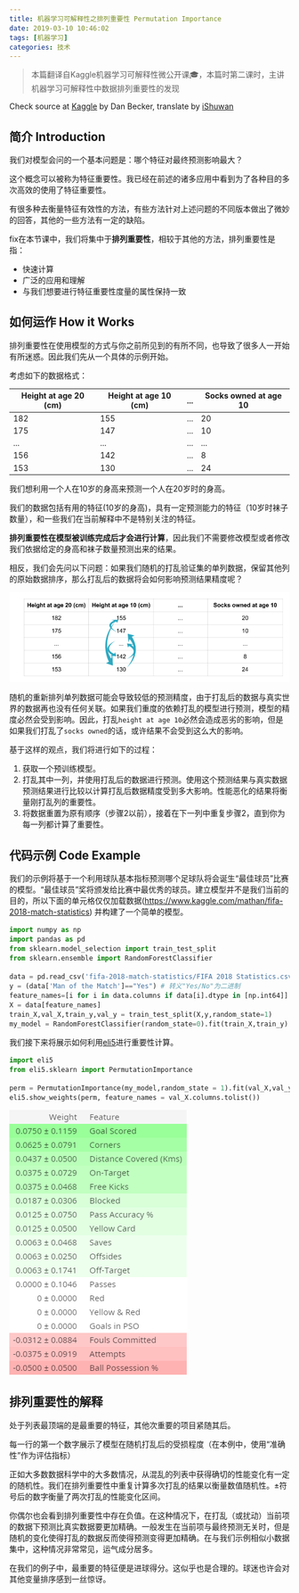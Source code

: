 ```yaml
---
title: 机器学习可解释性之排列重要性 Permutation Importance
date: 2019-03-10 10:46:02
tags: [机器学习]
categories: 技术
---
```



> 本篇翻译自Kaggle机器学习可解释性微公开课🎓，本篇时第二课时，主讲机器学习可解释性中数据排列重要性的发现

Check source at [Kaggle](https://www.kaggle.com/learn/machine-learning-explainability) by Dan Becker, translate by [iShuwan](https://ishuwan.com/)

<!-- more -->

## 简介 Introduction

我们对模型会问的一个基本问题是：哪个特征对最终预测影响最大？

这个概念可以被称为特征重要性。我已经在前述的诸多应用中看到为了各种目的多次高效的使用了特征重要性。

有很多种去衡量特征有效性的方法，有些方法针对上述问题的不同版本做出了微妙的回答，其他的一些方法有一定的缺陷。

fix在本节课中，我们将集中于**排列重要性**，相较于其他的方法，排列重要性是指：

- 快速计算
- 广泛的应用和理解
- 与我们想要进行特征重要性度量的属性保持一致

## 如何运作 How it Works

排列重要性在使用模型的方式与你之前所见到的有所不同，也导致了很多人一开始有所迷惑。因此我们先从一个具体的示例开始。

考虑如下的数据格式：

| Height at age 20 (cm) | Height at age 10 (cm) | ... | Socks owned at age 10 |
| --------------------- | --------------------- | --- | --------------------- |
| 182                   | 155                   | ... | 20                    |
| 175                   | 147                   | ... | 10                    |
| ...                   | ...                   | ... | ...                   |
| 156                   | 142                   | ... | 8                     |
| 153                   | 130                   | ... | 24                    |

我们想利用一个人在10岁的身高来预测一个人在20岁时的身高。

我们的数据包括有用的特征(10岁的身高)，具有一定预测能力的特征（10岁时袜子数量），和一些我们在当前解释中不是特别关注的特征。

**排列重要性在模型被训练完成后才会进行计算**，因此我们不需要修改模型或者修改我们依据给定的身高和袜子数量预测出来的结果。

相反，我们会先问以下问题：如果我们随机的打乱验证集的单列数据，保留其他列的原始数据排序，那么打乱后的数据将会如何影响预测结果精度呢？

![1.png](MLExplainbility-2/1.png)

随机的重新排列单列数据可能会导致较低的预测精度，由于打乱后的数据与真实世界的数据再也没有任何关联。如果我们重度的依赖打乱的模型进行预测，模型的精度必然会受到影响。因此，打乱`height at age 10`必然会造成恶劣的影响，但是如果我们打乱了`socks owned`的话，或许结果不会受到这么大的影响。

基于这样的观点，我们将进行如下的过程：

1. 获取一个预训练模型。
2. 打乱其中一列，并使用打乱后的数据进行预测。使用这个预测结果与真实数据预测结果进行比较以计算打乱后数据精度受到多大影响。性能恶化的结果将衡量刚打乱列的重要性。
3. 将数据重置为原有顺序（步骤2以前），接着在下一列中重复步骤2，直到你为每一列都计算了重要性。

## 代码示例 Code Example

我们的示例将基于一个利用球队基本指标预测哪个足球队将会诞生“最佳球员”比赛的模型。“最佳球员”奖将颁发给比赛中最优秀的球员。建立模型并不是我们当前的目的，所以下面的单元格仅仅加载数据(https://www.kaggle.com/mathan/fifa-2018-match-statistics) 并构建了一个简单的模型。

```python
import numpy as np
import pandas as pd
from sklearn.model_selection import train_test_split
from sklearn.ensemble import RandomForestClassifier

data = pd.read_csv('fifa-2018-match-statistics/FIFA 2018 Statistics.csv')
y = (data['Man of the Match']=="Yes") # 转义"Yes/No"为二进制
feature_names=[i for i in data.columns if data[i].dtype in [np.int64]]
X = data[feature_names]
train_X,val_X,train_y,val_y = train_test_split(X,y,random_state=1)
my_model = RandomForestClassifier(random_state=0).fit(train_X,train_y)
```

我们接下来将展示如何利用[eli5](https://eli5.readthedocs.io/en/latest/)进行重要性计算。

```python
import eli5
from eli5.sklearn import PermutationImportance

perm = PermutationImportance(my_model,random_state = 1).fit(val_X,val_y)
eli5.show_weights(perm, feature_names = val_X.columns.tolist())
```
![2.png](MLExplainbility-2/2.png)

## 排列重要性的解释

处于列表最顶端的是最重要的特征，其他次重要的项目紧随其后。

每一行的第一个数字展示了模型在随机打乱后的受损程度（在本例中，使用“准确性”作为评估指标）

正如大多数数据科学中的大多数情况，从混乱的列表中获得确切的性能变化有一定的随机性。我们在排列重要性中重复计算多次打乱的结果以衡量数值随机性。±符号后的数字衡量了两次打乱的性能变化区间。

你偶尔也会看到排列重要性中存在负值。在这种情况下，在打乱（或扰动）当前项的数据下预测比真实数据要更加精确。一般发生在当前项与最终预测无关时，但是随机的变化使得打乱的数据反而使得预测变得更加精确。在与我们示例相似小数据集中，这种情况非常常见，运气成分居多。

在我们的例子中，最重要的特征便是进球得分。这似乎也是合理的。球迷也许会对其他变量排序感到一丝惊讶。